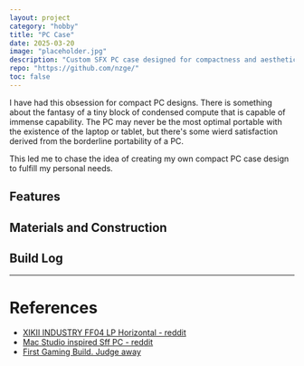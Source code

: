 ```yaml
---
layout: project
category: "hobby"
title: "PC Case"
date: 2025-03-20
image: "placeholder.jpg"
description: "Custom SFX PC case designed for compactness and aesthetics."
repo: "https://github.com/nzge/"
toc: false
---
```


I have had this obsession for compact PC designs.
There is something about the fantasy of a tiny block of condensed compute that is capable of immense capability. The PC may never be the most optimal portable with the existence of the laptop or tablet, but there's some wierd satisfaction derived from the borderline portability of a PC.

This led me to chase the idea of creating my own compact PC case design to fulfill my personal needs. 

## Features

## Materials and Construction

## Build Log 


---

# References
- [XIKII INDUSTRY FF04 LP Horizontal - reddit](https://www.reddit.com/r/sffpc/comments/1jt27h8/xikii_industry_ff04_lp_horizontal/)
- [Mac Studio inspired Sff PC - reddit](https://www.reddit.com/r/sffpc/comments/1jmnjs3/mac_studio_inspired_sff_pc/)
- [First Gaming Build. Judge away](https://www.reddit.com/r/sffpc/comments/1jgsftx/first_gaming_build_judge_away/)